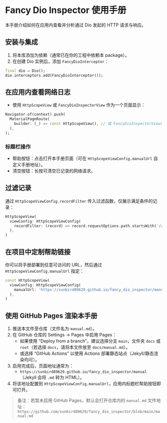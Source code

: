 # Fancy Dio Inspector 使用手册

本手册介绍如何在应用内查看并分析通过 Dio 发起的 HTTP 请求与响应。

## 安装与集成

1. 将本库添加为依赖（通常已在你的工程中依赖本 package）。
2. 在创建 Dio 实例后，添加 `FancyDioInterceptor`：

```dart
final dio = Dio();
dio.interceptors.add(FancyDioInterceptor());
```

## 在应用内查看网络日志

- 使用 `HttpScopeView` 或 `FancyDioInspectorView` 作为一个页面显示：

```dart
Navigator.of(context).push(
  MaterialPageRoute(
    builder: (_) => const HttpScopeView(), // 或 FancyDioInspectorView()
  ),
);
```

### 标题栏操作

- 帮助按钮：点击打开本手册页面（可在 `HttpScopeViewConfig.manualUrl` 自定义手册地址）。
- 清空按钮：长按可清空已记录的网络请求。

## 过滤记录

通过 `HttpScopeViewConfig.recordFilter` 传入过滤函数，仅展示满足条件的记录：

```dart
HttpScopeView(
  viewConfig: HttpScopeViewConfig(
    recordFilter: (record) => record.requestOptions.path.startsWith('/api/'),
  ),
)
```

## 在项目中定制帮助链接

你可以将手册部署到任意可访问的 URL，然后通过 `HttpScopeViewConfig.manualUrl` 指定：

```dart
const HttpScopeView(
  viewConfig: HttpScopeViewConfig(
    manualUrl: 'https://sunbird89629.github.io/fancy_dio_inspector/manual',
  ),
)
```

## 使用 GitHub Pages 渲染本手册

1. 推送本文件至仓库（文件名为 `manual.md`）。
2. 在 GitHub 仓库的 Settings → Pages 中启用 Pages：
   - 如果使用 “Deploy from a branch”，建议选择分支 `main`，文件夹 `docs` 或 `root`（若选择 `docs`，请将本文件放至 `docs/manual.md`）。
   - 或选择 “GitHub Actions” 以使用 Actions 部署静态站点（Jekyll/静态渲染均可）。
3. 启用完成后，页面地址通常为：
   - `https://sunbird89629.github.io/fancy_dio_inspector/manual`（Jekyll 会将 `.md` 转为 HTML）。
4. 将该地址配置到 `HttpScopeViewConfig.manualUrl`，应用内标题栏帮助按钮即可打开。

> 备注：若暂未启用 GitHub Pages，默认会打开仓库内的 `manual.md` 文件地址：
> `https://github.com/sunbird89629/fancy_dio_inspector/blob/main/manual.md`
